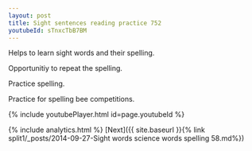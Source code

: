 ```yaml
---
layout: post
title: Sight sentences reading practice 752
youtubeId: sTnxcTbB7BM
---
```

 
 
Helps to learn sight words and their spelling.

Opportunitiy to repeat the spelling. 

Practice spelling. 
 
Practice for spelling bee competitions. 
 
{% include youtubePlayer.html id=page.youtubeId %}
 
 
{% include analytics.html %} 
[Next]({{ site.baseurl }}{% link  split1/_posts/2014-09-27-Sight words science words spelling 58.md%})
 
